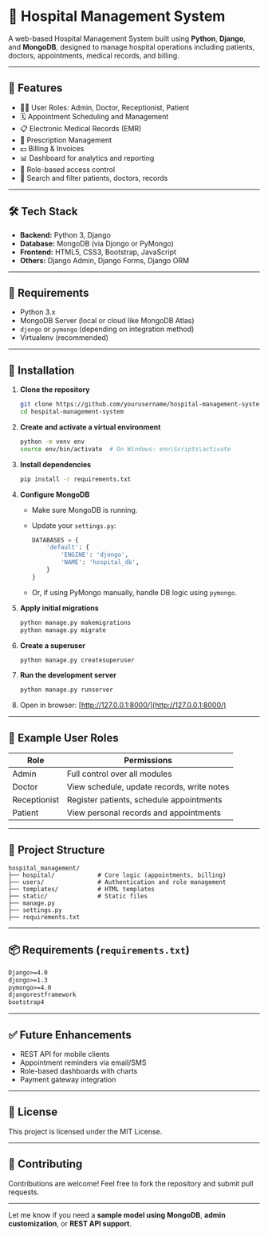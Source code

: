 
# 🏥 Hospital Management System

A web-based Hospital Management System built using **Python**, **Django**, and **MongoDB**, designed to manage hospital operations including patients, doctors, appointments, medical records, and billing.

---

## 🔧 Features

* 👨‍⚕️ User Roles: Admin, Doctor, Receptionist, Patient
* 🗓️ Appointment Scheduling and Management
* 📋 Electronic Medical Records (EMR)
* 💊 Prescription Management
* 💵 Billing & Invoices
* 📊 Dashboard for analytics and reporting
* 🔐 Role-based access control
* 🔎 Search and filter patients, doctors, records

---

## 🛠️ Tech Stack

* **Backend:** Python 3, Django
* **Database:** MongoDB (via Djongo or PyMongo)
* **Frontend:** HTML5, CSS3, Bootstrap, JavaScript
* **Others:** Django Admin, Django Forms, Django ORM

---

## 🧰 Requirements

* Python 3.x
* MongoDB Server (local or cloud like MongoDB Atlas)
* `djongo` or `pymongo` (depending on integration method)
* Virtualenv (recommended)

---

## 🚀 Installation

1. **Clone the repository**

   ```bash
   git clone https://github.com/yourusername/hospital-management-system.git
   cd hospital-management-system
   ```

2. **Create and activate a virtual environment**

   ```bash
   python -m venv env
   source env/bin/activate  # On Windows: env\Scripts\activate
   ```

3. **Install dependencies**

   ```bash
   pip install -r requirements.txt
   ```

4. **Configure MongoDB**

   * Make sure MongoDB is running.
   * Update your `settings.py`:

     ```python
     DATABASES = {
         'default': {
             'ENGINE': 'djongo',
             'NAME': 'hospital_db',
         }
     }
     ```
   * Or, if using PyMongo manually, handle DB logic using `pymongo`.

5. **Apply initial migrations**

   ```bash
   python manage.py makemigrations
   python manage.py migrate
   ```

6. **Create a superuser**

   ```bash
   python manage.py createsuperuser
   ```

7. **Run the development server**

   ```bash
   python manage.py runserver
   ```

8. Open in browser: [http://127.0.0.1:8000/](http://127.0.0.1:8000/)

---

## 🧪 Example User Roles

| Role         | Permissions                                |
| ------------ | ------------------------------------------ |
| Admin        | Full control over all modules              |
| Doctor       | View schedule, update records, write notes |
| Receptionist | Register patients, schedule appointments   |
| Patient      | View personal records and appointments     |

---

## 📁 Project Structure

```
hospital_management/
├── hospital/            # Core logic (appointments, billing)
├── users/               # Authentication and role management
├── templates/           # HTML templates
├── static/              # Static files
├── manage.py
├── settings.py
├── requirements.txt
```

---

## 📦 Requirements (`requirements.txt`)

```txt
Django>=4.0
djongo>=1.3
pymongo>=4.0
djangorestframework
bootstrap4
```

---

## ✅ Future Enhancements

* REST API for mobile clients
* Appointment reminders via email/SMS
* Role-based dashboards with charts
* Payment gateway integration

---

## 📄 License

This project is licensed under the MIT License.

---

## 🤝 Contributing

Contributions are welcome! Feel free to fork the repository and submit pull requests.

---

Let me know if you need a **sample model using MongoDB**, **admin customization**, or **REST API support**.
